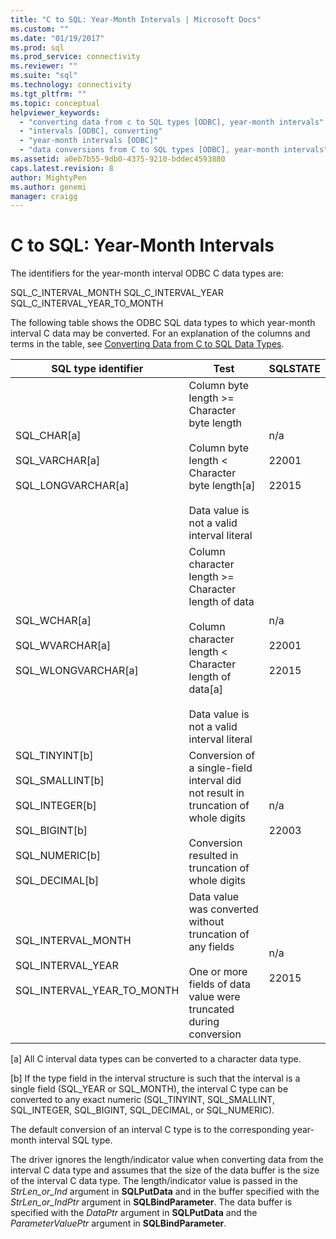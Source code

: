 ```yaml
---
title: "C to SQL: Year-Month Intervals | Microsoft Docs"
ms.custom: ""
ms.date: "01/19/2017"
ms.prod: sql
ms.prod_service: connectivity
ms.reviewer: ""
ms.suite: "sql"
ms.technology: connectivity
ms.tgt_pltfrm: ""
ms.topic: conceptual
helpviewer_keywords: 
  - "converting data from c to SQL types [ODBC], year-month intervals"
  - "intervals [ODBC], converting"
  - "year-month intervals [ODBC]"
  - "data conversions from C to SQL types [ODBC], year-month intervals"
ms.assetid: a0eb7b55-9db0-4375-9210-bddec4593880
caps.latest.revision: 8
author: MightyPen
ms.author: genemi
manager: craigg
---
```

# C to SQL: Year-Month Intervals
The identifiers for the year-month interval ODBC C data types are:  
  
 SQL_C_INTERVAL_MONTH SQL_C_INTERVAL_YEAR SQL_C_INTERVAL_YEAR_TO_MONTH  
  
 The following table shows the ODBC SQL data types to which year-month interval C data may be converted. For an explanation of the columns and terms in the table, see [Converting Data from C to SQL Data Types](../../../odbc/reference/appendixes/converting-data-from-c-to-sql-data-types.md).  
  
|SQL type identifier|Test|SQLSTATE|  
|-------------------------|----------|--------------|  
|SQL_CHAR[a]<br /><br /> SQL_VARCHAR[a]<br /><br /> SQL_LONGVARCHAR[a]|Column byte length >= Character byte length<br /><br /> Column byte length < Character byte length[a]<br /><br /> Data value is not a valid interval literal|n/a<br /><br /> 22001<br /><br /> 22015|  
|SQL_WCHAR[a]<br /><br /> SQL_WVARCHAR[a]<br /><br /> SQL_WLONGVARCHAR[a]|Column character length >= Character length of data<br /><br /> Column character length < Character length of data[a]<br /><br /> Data value is not a valid interval literal|n/a<br /><br /> 22001<br /><br /> 22015|  
|SQL_TINYINT[b]<br /><br /> SQL_SMALLINT[b]<br /><br /> SQL_INTEGER[b]<br /><br /> SQL_BIGINT[b]<br /><br /> SQL_NUMERIC[b]<br /><br /> SQL_DECIMAL[b]|Conversion of a single-field interval did not result in truncation of whole digits<br /><br /> Conversion resulted in truncation of whole digits|n/a<br /><br /> 22003|  
|SQL_INTERVAL_MONTH<br /><br /> SQL_INTERVAL_YEAR<br /><br /> SQL_INTERVAL_YEAR_TO_MONTH|Data value was converted without truncation of any fields<br /><br /> One or more fields of data value were truncated during conversion|n/a<br /><br /> 22015|  
  
 [a]   All C interval data types can be converted to a character data type.  
  
 [b]   If the type field in the interval structure is such that the interval is a single field (SQL_YEAR or SQL_MONTH), the interval C type can be converted to any exact numeric (SQL_TINYINT, SQL_SMALLINT, SQL_INTEGER, SQL_BIGINT, SQL_DECIMAL, or SQL_NUMERIC).  
  
 The default conversion of an interval C type is to the corresponding year-month interval SQL type.  
  
 The driver ignores the length/indicator value when converting data from the interval C data type and assumes that the size of the data buffer is the size of the interval C data type. The length/indicator value is passed in the *StrLen_or_Ind* argument in **SQLPutData** and in the buffer specified with the *StrLen_or_IndPtr* argument in **SQLBindParameter**. The data buffer is specified with the *DataPtr* argument in **SQLPutData** and the *ParameterValuePtr* argument in **SQLBindParameter**.
